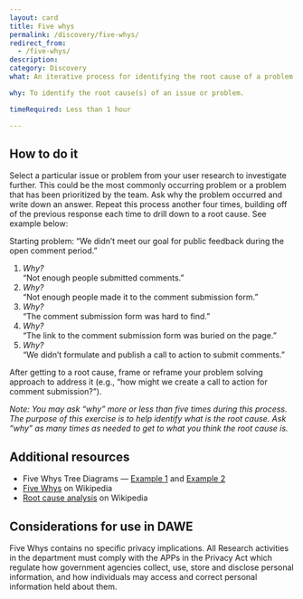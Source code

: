 ```yaml
---
layout: card
title: Five whys
permalink: /discovery/five-whys/
redirect_from:
  - /five-whys/
description:
category: Discovery
what: An iterative process for identifying the root cause of a problem by posing the question “Why?” at least five times to help separate symptoms from causes.

why: To identify the root cause(s) of an issue or problem.

timeRequired: Less than 1 hour

---
```


## How to do it

Select a particular issue or problem from your user research to investigate further. This could be the most commonly occurring problem or a problem that has been prioritized by the team. 
Ask why the problem occurred and write down an answer. Repeat this process another four times, building off of the previous response each time to drill down to a root cause. See example below:

Starting problem: “We didn’t meet our goal for public feedback during the open comment period.”
1. *Why?*  
“Not enough people submitted comments.”
2. *Why?*  
“Not enough people made it to the comment submission form.”  
3. *Why?*  
“The comment submission form was hard to find.”  
4. *Why?*  
“The link to the comment submission form was buried on the page.”  
5. *Why?*  
“We didn’t formulate and publish a call to action to submit comments.”

After getting to a root cause, frame or reframe your problem solving approach to address it (e.g., “how might we create a call to action for comment submission?”).

*Note: You may ask “why” more or less than five times during this process. The purpose of this exercise is to help identify what is the root cause.  Ask “why” as many times as needed to get to what you think the root cause is.*

<!-- <section class="method--section method--section--18f-example" markdown="1" >
## Example from 18F


</section> -->

<section class="method--section method--section--additional-resources" markdown="1">

## Additional resources

- Five Whys Tree Diagrams — <a href="https://www.xmind.net/m/n5cq/" class="usa-link">Example 1</a> and <a href="https://www.xmind.net/m/SeKk/" class="usa-link">Example 2</a>
- <a href="https://en.wikipedia.org/wiki/Five_whys" class="usa-link">Five Whys</a> on Wikipedia
- <a href="https://en.wikipedia.org/wiki/Five_whys" class="usa-link">Root cause analysis</a> on Wikipedia

</section>

<section class="method--section method--section--government-considerations" markdown="1" >

## Considerations for use in DAWE

Five Whys contains no specific privacy implications. All Research activities in the department must comply with the APPs in the Privacy Act which regulate how government agencies collect, use, store and disclose personal information, and how individuals may access and correct personal information held about them.

</section>
